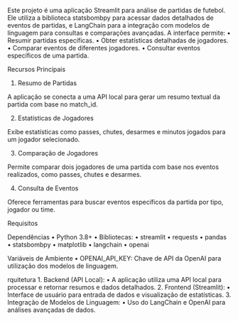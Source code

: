 Este projeto é uma aplicação Streamlit para análise de partidas de futebol. Ele utiliza a biblioteca statsbombpy para acessar dados detalhados de eventos de partidas, e LangChain para a integração com modelos de linguagem para consultas e comparações avançadas. A interface permite:
	•	Resumir partidas específicas.
	•	Obter estatísticas detalhadas de jogadores.
	•	Comparar eventos de diferentes jogadores.
	•	Consultar eventos específicos de uma partida.

Recursos Principais

1. Resumo de Partidas

A aplicação se conecta a uma API local para gerar um resumo textual da partida com base no match_id.

2. Estatísticas de Jogadores

Exibe estatísticas como passes, chutes, desarmes e minutos jogados para um jogador selecionado.

3. Comparação de Jogadores

Permite comparar dois jogadores de uma partida com base nos eventos realizados, como passes, chutes e desarmes.

4. Consulta de Eventos

Oferece ferramentas para buscar eventos específicos da partida por tipo, jogador ou time.

Requisitos

Dependências
	•	Python 3.8+
	•	Bibliotecas:
	•	streamlit
	•	requests
	•	pandas
	•	statsbombpy
	•	matplotlib
	•	langchain
	•	openai

Variáveis de Ambiente
	•	OPENAI_API_KEY: Chave de API da OpenAI para utilização dos modelos de linguagem.

rquitetura
	1.	Backend (API Local):
	    •	A aplicação utiliza uma API local para processar e retornar resumos e dados detalhados.
	2.	Frontend (Streamlit):
	    •	Interface de usuário para entrada de dados e visualização de estatísticas.
	3.	Integração de Modelos de Linguagem:
	    •	Uso do LangChain e OpenAI para análises avançadas de dados.